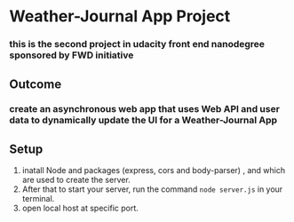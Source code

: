 # Weather-Journal App Project

### this is the second project in udacity front end nanodegree sponsored by FWD initiative

## Outcome 
### create an asynchronous web app that uses Web API and user data to dynamically update the UI for a Weather-Journal App

## Setup
1. inatall Node and packages (express, cors and body-parser) , and which are used to create the server.
2. After that to start your server, run the command `node server.js` in your terminal.
3. open local host at specific port.
